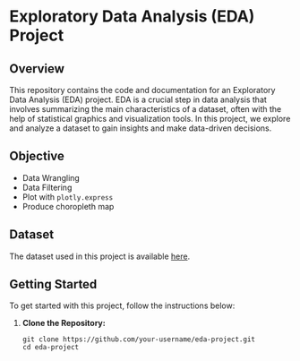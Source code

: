 # Exploratory Data Analysis (EDA) Project

## Overview

This repository contains the code and documentation for an Exploratory Data Analysis (EDA) project. EDA is a crucial step in data analysis that involves summarizing the main characteristics of a dataset, often with the help of statistical graphics and visualization tools. In this project, we explore and analyze a dataset to gain insights and make data-driven decisions.

## Objective

*   Data Wrangling
*   Data Filtering 
*   Plot with <code>plotly.express</code>
*   Produce choropleth map


## Dataset

The dataset used in this project is available [here](https://cf-courses-data.s3.us.cloud-object-storage.appdomain.cloud/IBM-ML0232EN-SkillsNetwork/asset/18100001.csv).

## Getting Started

To get started with this project, follow the instructions below:

1. **Clone the Repository:**

   ```shell
   git clone https://github.com/your-username/eda-project.git
   cd eda-project
